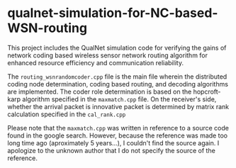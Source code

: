 # qualnet-simulation-for-NC-based-WSN-routing

This project includes the QualNet simulation code for verifying the gains of network coding based wireless sensor network routing algorithm 
for enhanced resource efficiency and communication reliability. 

The `routing_wsnrandomcoder.cpp` file is the main file wherein the distributed coding node determination, coding based routing, and decoding algorithms are implemented.
The coder role determination is based on the hopcroft-karp algorithm specified in the `maxmatch.cpp` file.
On the receiver's side, whether the arrival packet is innovative packet is determined by matrix rank calculation specified in the `cal_rank.cpp`

Please note that the `maxmatch.cpp` was written in reference to a source code  found in the google search.
However, because the reference was made too long time ago (aproximately 5 years...), I couldn't find the source again.
I apologize to the unknown author that I do not specify the source of the reference. 
